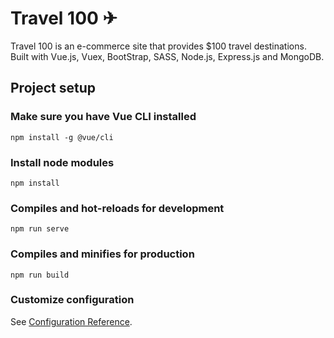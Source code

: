 # Travel 100 ✈

Travel 100 is an e-commerce site that provides \$100 travel destinations. Built with Vue.js, Vuex, BootStrap, SASS, Node.js, Express.js and MongoDB.

## Project setup

### Make sure you have Vue CLI installed

```
npm install -g @vue/cli
```

### Install node modules

```
npm install
```

### Compiles and hot-reloads for development

```
npm run serve
```

### Compiles and minifies for production

```
npm run build
```

### Customize configuration

See [Configuration Reference](https://cli.vuejs.org/config/).
